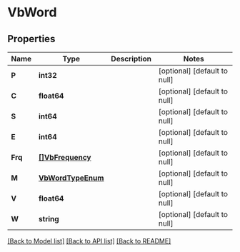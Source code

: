 # VbWord

## Properties
Name | Type | Description | Notes
------------ | ------------- | ------------- | -------------
**P** | **int32** |  | [optional] [default to null]
**C** | **float64** |  | [optional] [default to null]
**S** | **int64** |  | [optional] [default to null]
**E** | **int64** |  | [optional] [default to null]
**Frq** | [**[]VbFrequency**](VbFrequency.md) |  | [optional] [default to null]
**M** | [**VbWordTypeEnum**](VbWordTypeEnum.md) |  | [optional] [default to null]
**V** | **float64** |  | [optional] [default to null]
**W** | **string** |  | [optional] [default to null]

[[Back to Model list]](../README.md#documentation-for-models) [[Back to API list]](../README.md#documentation-for-api-endpoints) [[Back to README]](../README.md)


